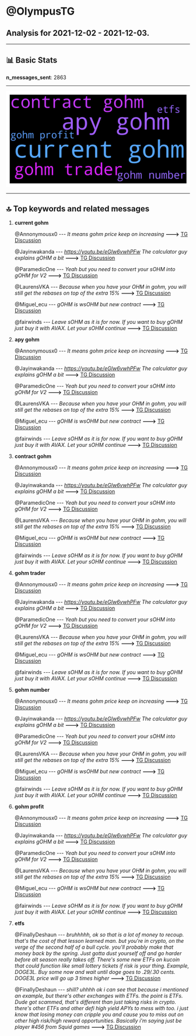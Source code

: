 # **@OlympusTG**
 ## Analysis for **2021-12-02** - **2021-12-03**.

---

## 📊 **Basic Stats**

**n_messages_sent**: 2863

---
![wordcloud](OlympusTG_1Days_wordcloud.png)

---


## 🔝 **Top keywords and related messages**

1. **current gohm**

    @Annonymousx0 --- *It means gohm price keep on increasing* **--->** [TG Discussion](https://t.me/OlympusTG/103790)

    @Jayinwakanda --- *https://youtu.be/eGIw6vwhPFw  The calculator guy explains gOHM a bit* **--->** [TG Discussion](https://t.me/OlympusTG/100475)

    @ParamedicOne --- *Yeah but you need to convert your sOHM into gOHM for V2* **--->** [TG Discussion](https://t.me/OlympusTG/100122)

    @LaurensVKA --- *Because when you have your OHM in gohm, you will still get the rebases on top of the extra 15%* **--->** [TG Discussion](https://t.me/OlympusTG/100148)

    @Miguel_ecu --- *gOHM is wsOHM but new contract* **--->** [TG Discussion](https://t.me/OlympusTG/100106)

    @fairwinds --- *Leave sOHM as it is for now. If you want to buy gOHM just buy it with AVAX. Let your sOHM continue* **--->** [TG Discussion](https://t.me/OlympusTG/101836)

2. **apy gohm**

    @Annonymousx0 --- *It means gohm price keep on increasing* **--->** [TG Discussion](https://t.me/OlympusTG/103790)

    @Jayinwakanda --- *https://youtu.be/eGIw6vwhPFw  The calculator guy explains gOHM a bit* **--->** [TG Discussion](https://t.me/OlympusTG/100475)

    @ParamedicOne --- *Yeah but you need to convert your sOHM into gOHM for V2* **--->** [TG Discussion](https://t.me/OlympusTG/100122)

    @LaurensVKA --- *Because when you have your OHM in gohm, you will still get the rebases on top of the extra 15%* **--->** [TG Discussion](https://t.me/OlympusTG/100148)

    @Miguel_ecu --- *gOHM is wsOHM but new contract* **--->** [TG Discussion](https://t.me/OlympusTG/100106)

    @fairwinds --- *Leave sOHM as it is for now. If you want to buy gOHM just buy it with AVAX. Let your sOHM continue* **--->** [TG Discussion](https://t.me/OlympusTG/101836)

3. **contract gohm**

    @Annonymousx0 --- *It means gohm price keep on increasing* **--->** [TG Discussion](https://t.me/OlympusTG/103790)

    @Jayinwakanda --- *https://youtu.be/eGIw6vwhPFw  The calculator guy explains gOHM a bit* **--->** [TG Discussion](https://t.me/OlympusTG/100475)

    @ParamedicOne --- *Yeah but you need to convert your sOHM into gOHM for V2* **--->** [TG Discussion](https://t.me/OlympusTG/100122)

    @LaurensVKA --- *Because when you have your OHM in gohm, you will still get the rebases on top of the extra 15%* **--->** [TG Discussion](https://t.me/OlympusTG/100148)

    @Miguel_ecu --- *gOHM is wsOHM but new contract* **--->** [TG Discussion](https://t.me/OlympusTG/100106)

    @fairwinds --- *Leave sOHM as it is for now. If you want to buy gOHM just buy it with AVAX. Let your sOHM continue* **--->** [TG Discussion](https://t.me/OlympusTG/101836)

4. **gohm trader**

    @Annonymousx0 --- *It means gohm price keep on increasing* **--->** [TG Discussion](https://t.me/OlympusTG/103790)

    @Jayinwakanda --- *https://youtu.be/eGIw6vwhPFw  The calculator guy explains gOHM a bit* **--->** [TG Discussion](https://t.me/OlympusTG/100475)

    @ParamedicOne --- *Yeah but you need to convert your sOHM into gOHM for V2* **--->** [TG Discussion](https://t.me/OlympusTG/100122)

    @LaurensVKA --- *Because when you have your OHM in gohm, you will still get the rebases on top of the extra 15%* **--->** [TG Discussion](https://t.me/OlympusTG/100148)

    @Miguel_ecu --- *gOHM is wsOHM but new contract* **--->** [TG Discussion](https://t.me/OlympusTG/100106)

    @fairwinds --- *Leave sOHM as it is for now. If you want to buy gOHM just buy it with AVAX. Let your sOHM continue* **--->** [TG Discussion](https://t.me/OlympusTG/101836)

5. **gohm number**

    @Annonymousx0 --- *It means gohm price keep on increasing* **--->** [TG Discussion](https://t.me/OlympusTG/103790)

    @Jayinwakanda --- *https://youtu.be/eGIw6vwhPFw  The calculator guy explains gOHM a bit* **--->** [TG Discussion](https://t.me/OlympusTG/100475)

    @ParamedicOne --- *Yeah but you need to convert your sOHM into gOHM for V2* **--->** [TG Discussion](https://t.me/OlympusTG/100122)

    @LaurensVKA --- *Because when you have your OHM in gohm, you will still get the rebases on top of the extra 15%* **--->** [TG Discussion](https://t.me/OlympusTG/100148)

    @Miguel_ecu --- *gOHM is wsOHM but new contract* **--->** [TG Discussion](https://t.me/OlympusTG/100106)

    @fairwinds --- *Leave sOHM as it is for now. If you want to buy gOHM just buy it with AVAX. Let your sOHM continue* **--->** [TG Discussion](https://t.me/OlympusTG/101836)

6. **gohm profit**

    @Annonymousx0 --- *It means gohm price keep on increasing* **--->** [TG Discussion](https://t.me/OlympusTG/103790)

    @Jayinwakanda --- *https://youtu.be/eGIw6vwhPFw  The calculator guy explains gOHM a bit* **--->** [TG Discussion](https://t.me/OlympusTG/100475)

    @ParamedicOne --- *Yeah but you need to convert your sOHM into gOHM for V2* **--->** [TG Discussion](https://t.me/OlympusTG/100122)

    @LaurensVKA --- *Because when you have your OHM in gohm, you will still get the rebases on top of the extra 15%* **--->** [TG Discussion](https://t.me/OlympusTG/100148)

    @Miguel_ecu --- *gOHM is wsOHM but new contract* **--->** [TG Discussion](https://t.me/OlympusTG/100106)

    @fairwinds --- *Leave sOHM as it is for now. If you want to buy gOHM just buy it with AVAX. Let your sOHM continue* **--->** [TG Discussion](https://t.me/OlympusTG/101836)

7. **etfs**

    @FinallyDeshaun --- *bruhhhhh, ok so that is a lot of money to recoup. that's the cost of that lesson learned man. but you're in crypto, on the verge of the second half of a bull cycle. you'll probably make that money back by the spring. Just gotta dust yourself off and go harder before alt season really takes off.   There's some new ETFs on kucoin that could function like small lottery tickets if risk is your thing. Example, DOGE3L. Buy some now and wait until doge goes to .29/.30 cents. DOGE3L price will go up 3 times higher* **--->** [TG Discussion](https://t.me/OlympusTG/104166)

    @FinallyDeshaun --- *shill? uhhhh ok i can see that because i mentioned an example, but there's other exchanges with ETFs. the point is ETFs. Dude got scammed, that's different than just taking risks in crypto. there's other ETFs and other defi high yield APYs to mess with too. i just know that losing money can cripple you and cause you to miss out on other high risk/high reward opportunities. Basically i'm saying just be player #456 from Squid games* **--->** [TG Discussion](https://t.me/OlympusTG/104197)

